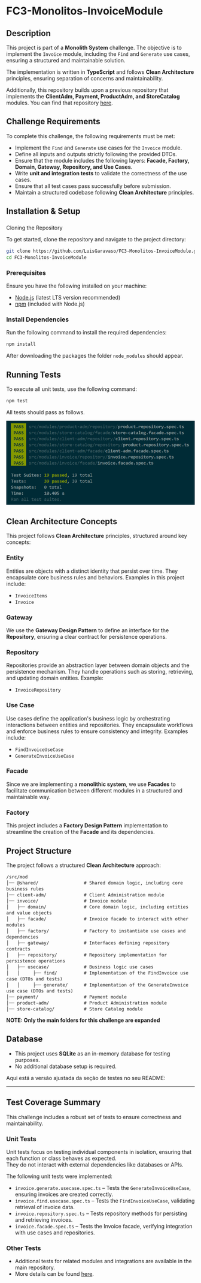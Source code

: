 # FC3-Monolitos-InvoiceModule

## Description  
This project is part of a **Monolith System** challenge. The objective is to implement the `Invoice` module, including the `Find` and `Generate` use cases, ensuring a structured and maintainable solution.  

The implementation is written in **TypeScript** and follows **Clean Architecture** principles, ensuring separation of concerns and maintainability.  

Additionally, this repository builds upon a previous repository that implements the **ClientAdm, Payment, ProductAdm, and StoreCatalog** modules. You can find that repository [here](https://github.com/devfullcycle/fc-monolito/tree/main).  

## Challenge Requirements  
To complete this challenge, the following requirements must be met:  

- Implement the `Find` and `Generate` use cases for the `Invoice` module.  
- Define all inputs and outputs strictly following the provided DTOs.  
- Ensure that the module includes the following layers: **Facade, Factory, Domain, Gateway, Repository, and Use Cases**.  
- Write **unit and integration tests** to validate the correctness of the use cases.  
- Ensure that all test cases pass successfully before submission.  
- Maintain a structured codebase following **Clean Architecture** principles.  

## Installation & Setup

###
Cloning the Repository

To get started, clone the repository and navigate to the project directory:
```sh
git clone https://github.com/LuisGaravaso/FC3-Monolitos-InvoiceModule.git
cd FC3-Monolitos-InvoiceModule
```

### Prerequisites
Ensure you have the following installed on your machine:
- [Node.js](https://nodejs.org/en/download) (latest LTS version recommended)
- [npm](https://www.npmjs.com/) (included with Node.js)

### Install Dependencies
Run the following command to install the required dependencies:
```sh
npm install
```
After downloading the packages the folder `node_modules` should appear.

## Running Tests
To execute all unit tests, use the following command:
```sh
npm test
```
All tests should pass as follows.

<img src="./readme/TestPass.png" width="600px">

## Clean Architecture Concepts  
This project follows **Clean Architecture** principles, structured around key concepts:  

### Entity  
Entities are objects with a distinct identity that persist over time. They encapsulate core business rules and behaviors. Examples in this project include:  
- `InvoiceItems`  
- `Invoice`  

### Gateway  
We use the **Gateway Design Pattern** to define an interface for the **Repository**, ensuring a clear contract for persistence operations.  

### Repository  
Repositories provide an abstraction layer between domain objects and the persistence mechanism. They handle operations such as storing, retrieving, and updating domain entities. Example:  
- `InvoiceRepository`  

### Use Case  
Use cases define the application's business logic by orchestrating interactions between entities and repositories. They encapsulate workflows and enforce business rules to ensure consistency and integrity. Examples include:  
- `FindInvoiceUseCase`  
- `GenerateInvoiceUseCase`  

### Facade  
Since we are implementing a **monolithic system**, we use **Facades** to facilitate communication between different modules in a structured and maintainable way.  

### Factory  
This project includes a **Factory Design Pattern** implementation to streamline the creation of the **Facade** and its dependencies.  

## Project Structure
The project follows a structured **Clean Architecture** approach:
```
/src/mod
│── @shared/                 # Shared domain logic, including core business rules
│── client-adm/              # Client Administration module
│── invoice/                 # Invoice module
│   ├── domain/              # Core domain logic, including entities and value objects
│   ├── facade/              # Invoice facade to interact with other modules
│   ├── factory/             # Factory to instantiate use cases and dependencies
│   ├── gateway/             # Interfaces defining repository contracts
│   ├── repository/          # Repository implementation for persistence operations
│   ├── usecase/             # Business logic use cases
│   │     ├── find/          # Implementation of the FindInvoice use case (DTOs and tests)
│   │     ├── generate/      # Implementation of the GenerateInvoice use case (DTOs and tests)
│── payment/                 # Payment module
│── product-adm/             # Product Administration module
│── store-catalog/           # Store Catalog module

```
**NOTE: Only the main folders for this challenge are expanded**

## Database
- This project uses **SQLite** as an in-memory database for testing purposes.
- No additional database setup is required.

Aqui está a versão ajustada da seção de testes no seu README:  

---

## Test Coverage Summary  

This challenge includes a robust set of tests to ensure correctness and maintainability.  

### Unit Tests  
Unit tests focus on testing individual components in isolation, ensuring that each function or class behaves as expected.  
They do not interact with external dependencies like databases or APIs.  

The following unit tests were implemented:  
- `invoice.generate.usecase.spec.ts` – Tests the `GenerateInvoiceUseCase`, ensuring invoices are created correctly.  
- `invoice.find.usecase.spec.ts` – Tests the `FindInvoiceUseCase`, validating retrieval of invoice data.  
- `invoice.repository.spec.ts` – Tests repository methods for persisting and retrieving invoices.  
- `invoice.facade.spec.ts` – Tests the Invoice facade, verifying integration with use cases and repositories.  

### Other Tests  
- Additional tests for related modules and integrations are available in the main repository.  
- More details can be found [here](https://github.com/devfullcycle/fc-monolito/tree/main).